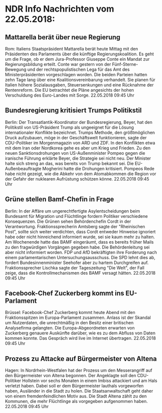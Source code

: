 # NDR Info Nachrichten vom 22.05.2018:


## Mattarella berät über neue Regierung
Rom:	Italiens Staatspräsident Mattarella berät heute Mittag mit den Präsidenten des Parlaments über die künftige Regierungskoalition. Es geht um die Frage, ob er dem Jura-Professor Giuseppe Conte ein Mandat zur Regierungsbildung erteilt. Conte war gestern von der Fünf-Sterne-Bewegung und der rechtspopulistischen Lega für das Amt des Ministerpräsidenten vorgeschlagen worden. Die beiden Parteien hatten zehn Tage lang über eine Koalitionsvereinbarung verhandelt. Sie planen für Italien höhere Sozialausgaben, Steuersenkungen und eine Rücknahme der Rentenreform. Die EU betrachtet die Pläne angesichts der hohen Verschuldung des Euro-Landes mit Sorge. 22.05.2018 09:45 Uhr 

## Bundesregierung kritisiert Trumps Politikstil
Berlin: Der Transatlantik-Koordinator der Bundesregierung, Beyer, hat den Politikstil von US-Präsident Trump als ungeeignet für die Lösung internationaler Konflikte bezeichnet. Trumps Methode, den größtmöglichen Druck aufzubauen, möge in der Geschäftswelt funktionieren, sagte der CDU-Politiker im Morgenmagazin von ARD und ZDF. In den Konflikten etwa mit dem Iran oder Nordkorea gehe es aber um Krieg und Frieden. Zu den neuen Sanktionsdrohungen von US-Außenminister Pompeo gegen die iranische Führung erklärte Beyer, die Strategie sei nicht neu. Der Minister halte sich streng an das, was bereits von Trump bekannt sei. Die EU-Außenbeauftragte Mogherini hatte die Drohungen kritisiert. Pompeos Rede habe nicht gezeigt, wie die Abkehr von dem Atomabkommen die Region vor der Gefahr der nuklearen Aufrüstung schützen könne. 22.05.2018 09:45 Uhr 

## Grüne stellen Bamf-Chefin in Frage
Berlin: In der Affäre um ungerechtfertigte Asylentscheidungen beim Bundesamt für Migration und Flüchtlinge fordern Politiker verschiedene Konsequenzen. Die Grünen sehen Behördenchefin Cordt in der Verantwortung. Fraktionssprecherin Amtsberg sagte der "Rheinischen Post", sollte sich weiter verdichten, dass Cordt entweder Hinweise ignoriert habe oder nicht hinreichend informiert wurde, sei sie kaum mehr zu halten. Am Wochenende hatte das BAMF eingeräumt, dass es bereits früher Mails zu den fragwürdigen Vorgängen gegeben habe. Die Behördenleitung sei aber nicht informiert worden. FDP und AfD bekräftigten ihre Forderung nach einem parlamentarischen Untersuchungsausschuss. Die SPD lehnt dies ab, fordert Bundesinnenminister Seehofer aber zu hartem Durchgreifen auf. Fraktionssprecher Lischka sagte der Tageszeitung "Die Welt", der Fall zeige, dass die Kontrollmechanismen des BAMF versagt hätten. 22.05.2018 09:45 Uhr 

## Facebook-Chef Zuckerberg kommt ins EU-Parlament
Brüssel:	Facebook-Chef Zuckerberg kommt heute Abend mit den Fraktionsspitzen im Europa-Parlament zusammen. Anlass ist der Skandal um Nutzerdaten, die unrechtmäßig in den Besitz einer britischen Analysefirma gelangten. Die Europa-Abgeordneten erwarten von Zuckerberg genauere Auskünfte darüber, wie es zu dem Abfluss von Daten kommen konnte. Das Gespräch wird live im Internet übertragen. 22.05.2018 09:45 Uhr 

## Prozess zu Attacke auf Bürgermeister von Altena
Hagen:	In Nordrhein-Westfalen hat der Prozess um den Messerangriff auf den Bürgermeister von Altena begonnen. Der Angeklagte soll den CDU-Politiker Hollstein vor sechs Monaten in einem Imbiss attackiert und am Hals verletzt haben. Dabei soll er dem Bürgermeister lauthals vorgeworfen haben, Ausländer in die Stadt zu holen. Die Staatsanwaltschaft geht daher von einem fremdenfeindlichen Motiv aus. Die Stadt Altena zählt zu den Kommunen, die mehr Flüchtlinge als vorgegeben aufgenommen haben. 22.05.2018 09:45 Uhr 
